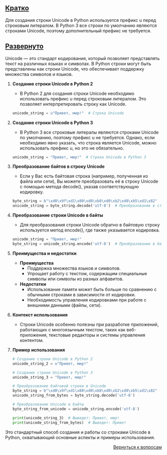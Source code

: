 ## <u>Кратко</u>

Для создания строки Unicode в Python используется префикс u перед строковым литералом. В Python 3 все строки по
умолчанию являются строками Unicode, поэтому дополнительный префикс не требуется.

## <u>Развернуто</u>

Unicode — это стандарт кодирования, который позволяет представлять текст на различных языках и символах. В Python
строки могут быть представлены как строки Unicode, что обеспечивает поддержку множества символов и языков.

1. **Создание строки Unicode в Python 2**
    - В Python 2 для создания строки Unicode необходимо использовать префикс u перед строковым литералом. Это позволяет
      интерпретировать строку как Unicode.
    ```Python
    unicode_string = u"Привет, мир!"  # Строка Unicode
    ```

2. **Создание строки Unicode в Python 3**
    - В Python 3 все строковые литералы являются строками Unicode по умолчанию, поэтому префикс u не требуется. Однако,
      если необходимо явно указать, что строка является Unicode, можно использовать префикс u, но это не обязательно.
    ```Python
    unicode_string = "Привет, мир!"  # Строка Unicode в Python 3
    ```

3. **Преобразование байтов в строку Unicode**
    - Если у Вас есть байтовая строка (например, полученная из файла или сети), Вы можете преобразовать её в строку
      Unicode с помощью метода decode(), указав соответствующую кодировку.
    ```Python
    byte_string = b"\xd0\x9f\xd1\x80\xd0\xb8\xd0\xb2\xd0\xb5\xd1\x82"  # Байтовая строка
    unicode_string = byte_string.decode('utf-8')  # Преобразование в строку Unicode
    ```

4. **Преобразование строки Unicode в байты**
    - Для преобразования строки Unicode обратно в байтовую строку используется метод encode(), где также
      указывается кодировка.
    ```Python
    unicode_string = "Привет, мир!"
    byte_string = unicode_string.encode('utf-8')  # Преобразование в байтовую строку
    ```

5. **Преимущества и недостатки**
    - **Преимущества**
        - Поддержка множества языков и символов.
        - Упрощает работу с текстом, содержащим специальные символы или символы из разных алфавитов.
    - **Недостатки**
        - Использование памяти может быть больше по сравнению с обычными строками в зависимости от кодировки.
        - Необходимость управления кодировками при работе с внешними данными (файлы, сети).

6. **Контекст использования**
    - Строки Unicode особенно полезны при разработке приложений, работающих с многоязычным текстом, таких как
      веб-приложения, текстовые редакторы и системы управления контентом.

7. **Пример использования**
    ```Python
    # Создание строки Unicode в Python 2
    unicode_string_2 = u"Привет, мир!"

    # Создание строки Unicode в Python 3
    unicode_string_3 = "Привет, мир!"

    # Преобразование байтовой строки в Unicode
    byte_string = b"\xd0\x9f\xd1\x80\xd0\xb8\xd0\xb2\xd0\xb5\xd1\x82"
    unicode_string_from_bytes = byte_string.decode('utf-8')

    # Преобразование Unicode в байты
    byte_string_from_unicode = unicode_string.encode('utf-8')

    print(unicode_string_3)  # Выведет: Привет, мир!
    print(unicode_string_from_bytes)  # Выведет: Привет
    ```

Это стандартный способ создания и работы со строками Unicode в Python, охватывающий основные аспекты и примеры
использования.

<div align="right">

[Вернуться к вопросам](../Вопросы.md)

</div>
